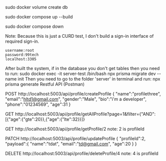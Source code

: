 <!-- Create volume for mysql -->

sudo docker volume create db


<!-- Build the system -->
sudo docker compose up --build
<!-- Down the system -->
sudo docker compose down


Note: Because this is just a CURD test, I don't build a sign-in interface of required sign-in.

<!-- access to database (mysql) -->
    username:root
    password:99tech
    localhost:3305

After built the system, if in the database you don't get tables then you need to run:
    sudo docker exec -it server-test /bin/bash
    npx prisma migrate dev --name init
Then you need to go to the folder 'server' in terminal and run: npx prisma generate
Restful API (Postman)

<!-- 1. Create a resource. -->
POST http://localhost:5003/api/profile/createProfile
{
    "name":"profilethree",
    "email":"hltd1@gmail.com",
    "gender":"Male",
    "bio":"i'm a developer",
    "phone":"01234569",
    "age":31
}

<!-- 2. List resources with basic filters. -->
GET http://localhost:5003/api/profile/getAllProfile?page=1&filter={"AND":[{"age":{"gte":20}},{"age":{"lte":32}}]}

<!-- 3. Get details of a resource. -->
GET http://localhost:5003/api/profile/getProfile/2
note: 2 is profileId

<!-- 4. Update resource details. -->
PATCH http://localhost:5003/api/profile/updateProfile
{
   "profileId":2,
   "payload":{
        "name":"tdat",
        "email":"td@gmail.com",
        "age":20
   }
}

<!-- 5. Delete a resource. -->
DELETE http://localhost:5003/api/profile/deleteProfile/4
note: 4 is profileId